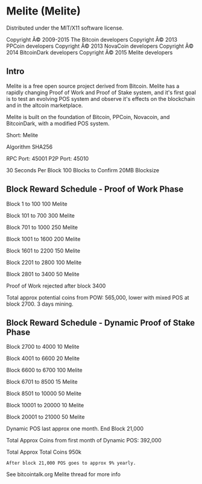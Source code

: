 Melite (Melite)
===================
Distributed under the MIT/X11 software license.

Copyright Â© 2009-2015 The Bitcoin developers
Copyright Â© 2013 PPCoin developers
Copyright Â© 2013 NovaCoin developers
Copyright Â© 2014 BitcoinDark developers
Copyright Â© 2015 Melite developers

Intro
-----
Melite is a free open source project derived from Bitcoin. Melite has a rapidly changing Proof of Work and Proof of Stake system, and it's first goal is to test an evolving POS system and observe it's effects on the blockchain and in the altcoin marketplace.

Melite is built on the foundation of Bitcoin, PPCoin, Novacoin, and BitcoinDark, with a modified POS system.

Short: Melite

Algorithm SHA256


RPC Port: 45001
P2P Port: 45010



30 Seconds Per Block
100 Blocks to Confirm
20MB Blocksize


Block Reward Schedule - Proof of Work Phase
-------------------------------------------
Block 1 to 100
    100 Melite 

Block 101 to 700
    300 Melite
	
Block 701 to 1000
	250 Melite

Block 1001 to 1600
	200 Melite

Block 1601 to 2200
	150 Melite

Block 2201 to 2800
	100 Melite

Block 2801 to 3400
	50 Melite

Proof of Work rejected after block 3400


Total approx potential coins from POW: 565,000, lower with mixed POS at block 2700. 3 days mining.
 





Block Reward Schedule - Dynamic Proof of Stake Phase
-------------------------------------------
Block 2700 to 4000
	10 Melite
	
Block 4001 to 6600
	20 Melite
	
Block 6600 to 6700
	100 Melite
	
Block 6701 to 8500
	15 Melite

Block 8501 to 10000
	50 Melite 

Block 10001 to 20000
	10 Melite

Block 20001 to 21000
	50 Melite


Dynamic POS last approx one month. End Block 21,000
	
Total Approx Coins from first month of Dynamic POS: 392,000

Total Approx Total Coins 950k

	After block 21,000 POS goes to approx 9% yearly.






See bitcointalk.org Melite thread for more info

